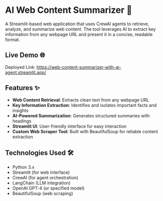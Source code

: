 # AI Web Content Summarizer 🧠

A Streamlit-based web application that uses CrewAI agents to retrieve, analyze, and summarize web content. The tool leverages AI to extract key information from any webpage URL and present it in a concise, readable format.

## Live Demo 🌐

Deployed Link: https://web-content-summarizer-with-ai-agent.streamlit.app/

## Features ✨

- **Web Content Retrieval**: Extracts clean text from any webpage URL
- **Key Information Extraction**: Identifies and isolates important facts and insights
- **AI-Powered Summarization**: Generates structured summaries with headings
- **Streamlit UI**: User-friendly interface for easy interaction
- **Custom Web Scraper Tool**: Built with BeautifulSoup for reliable content extraction

## Technologies Used 🛠️

- Python 3.x
- Streamlit (for web interface)
- CrewAI (for agent orchestration)
- LangChain (LLM integration)
- OpenAI GPT-4 (or specified model)
- BeautifulSoup (web scraping)